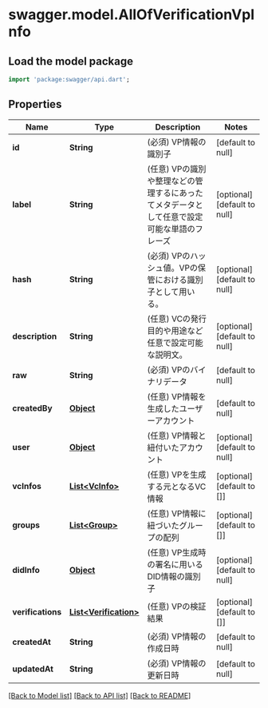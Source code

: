 # swagger.model.AllOfVerificationVpInfo

## Load the model package
```dart
import 'package:swagger/api.dart';
```

## Properties
Name | Type | Description | Notes
------------ | ------------- | ------------- | -------------
**id** | **String** | (必須) VP情報の識別子 | [default to null]
**label** | **String** | (任意) VPの識別や整理などの管理するにあったてメタデータとして任意で設定可能な単語のフレーズ | [optional] [default to null]
**hash** | **String** | (必須) VPのハッシュ値。VPの保管における識別子として用いる。 | [optional] [default to null]
**description** | **String** | (任意) VCの発行目的や用途など任意で設定可能な説明文。 | [optional] [default to null]
**raw** | **String** | (必須) VPのバイナリデータ | [default to null]
**createdBy** | [**Object**](Object.md) | (任意) VP情報を生成したユーザーアカウント | [default to null]
**user** | [**Object**](Object.md) | (任意) VP情報と紐付いたアカウント | [optional] [default to null]
**vcInfos** | [**List&lt;VcInfo&gt;**](VcInfo.md) | (任意) VPを生成する元となるVC情報 | [optional] [default to []]
**groups** | [**List&lt;Group&gt;**](Group.md) | (任意) VP情報に紐づいたグループの配列 | [optional] [default to []]
**didInfo** | [**Object**](Object.md) | (任意) VP生成時の署名に用いるDID情報の識別子 | [optional] [default to null]
**verifications** | [**List&lt;Verification&gt;**](Verification.md) | (任意) VPの検証結果 | [optional] [default to []]
**createdAt** | **String** | (必須) VP情報の作成日時 | [default to null]
**updatedAt** | **String** | (必須) VP情報の更新日時 | [default to null]

[[Back to Model list]](../README.md#documentation-for-models) [[Back to API list]](../README.md#documentation-for-api-endpoints) [[Back to README]](../README.md)

